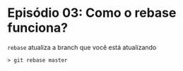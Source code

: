 # Episódio 03: Como o rebase funciona?

`rebase` atualiza a branch que você está atualizando

```
> git rebase master
```